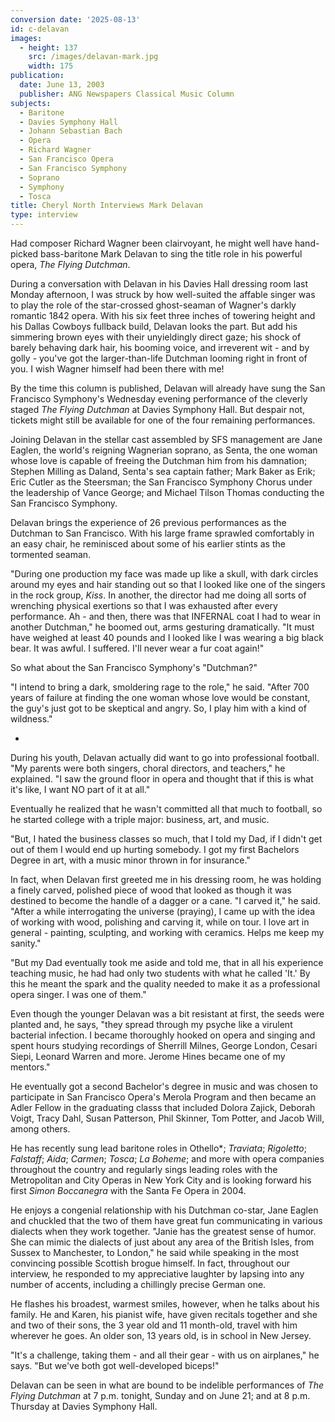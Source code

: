 ```yaml
---
conversion date: '2025-08-13'
id: c-delavan
images:
  - height: 137
    src: /images/delavan-mark.jpg
    width: 175
publication:
  date: June 13, 2003
  publisher: ANG Newspapers Classical Music Column
subjects:
  - Baritone
  - Davies Symphony Hall
  - Johann Sebastian Bach
  - Opera
  - Richard Wagner
  - San Francisco Opera
  - San Francisco Symphony
  - Soprano
  - Symphony
  - Tosca
title: Cheryl North Interviews Mark Delavan
type: interview
---
```




Had composer Richard Wagner been clairvoyant, he might well have hand-picked bass-baritone Mark Delavan to sing the title role in his powerful opera, *The Flying Dutchman*.

During a conversation with Delavan in his Davies Hall dressing room last Monday afternoon, I was struck by how well-suited the affable singer was to play the role of the star-crossed ghost-seaman of Wagner's darkly romantic 1842 opera. With his six feet three inches of towering height and his Dallas Cowboys fullback build, Delavan looks the part. But add his simmering brown eyes with their unyieldingly direct gaze; his shock of barely behaving dark hair, his booming voice, and irreverent wit - and by golly - you've got the larger-than-life Dutchman looming right in front of you. I wish Wagner himself had been there with me!

By the time this column is published, Delavan will already have sung the San Francisco Symphony's Wednesday evening performance of the cleverly staged *The Flying Dutchman* at Davies Symphony Hall. But despair not, tickets might still be available for one of the four remaining performances.

Joining Delavan in the stellar cast assembled by SFS management are Jane Eaglen, the world's reigning Wagnerian soprano, as Senta, the one woman whose love is capable of freeing the Dutchman him from his damnation; Stephen Milling as Daland, Senta's sea captain father; Mark Baker as Erik; Eric Cutler as the Steersman; the San Francisco Symphony Chorus under the leadership of Vance George; and Michael Tilson Thomas conducting the San Francisco Symphony.

Delavan brings the experience of 26 previous performances as the Dutchman to San Francisco. With his large frame sprawled comfortably in an easy chair, he reminisced about some of his earlier stints as the tormented seaman.

"During one production my face was made up like a skull, with dark circles around my eyes and hair standing out so that I looked like one of the singers in the rock group, *Kiss*. In another, the director had me doing all sorts of wrenching physical exertions so that I was exhausted after every performance. Ah - and then, there was that INFERNAL coat I had to wear in another Dutchman," he boomed out, arms gesturing dramatically. "It must have weighed at least 40 pounds and I looked like I was wearing a big black bear. It was awful. I suffered. I'll never wear a fur coat again!"

So what about the San Francisco Symphony's "Dutchman?"

"I intend to bring a dark, smoldering rage to the role," he said. "After 700 years of failure at finding the one woman whose love would be constant, the guy's just got to be skeptical and angry. So, I play him with a kind of wildness."

*

During his youth, Delavan actually did want to go into professional football. "My parents were both singers, choral directors, and teachers," he explained. "I saw the ground floor in opera and thought that if this is what it's like, I want NO part of it at all."

Eventually he realized that he wasn't committed all that much to football, so he started college with a triple major: business, art, and music.

"But, I hated the business classes so much, that I told my Dad, if I didn't get out of them I would end up hurting somebody. I got my first Bachelors Degree in art, with a music minor thrown in for insurance."

In fact, when Delavan first greeted me in his dressing room, he was holding a finely carved, polished piece of wood that looked as though it was destined to become the handle of a dagger or a cane. "I carved it," he said. "After a while interrogating the universe (praying), I came up with the idea of working with wood, polishing and carving it, while on tour. I love art in general - painting, sculpting, and working with ceramics. Helps me keep my sanity."

"But my Dad eventually took me aside and told me, that in all his experience teaching music, he had had only two students with what he called 'It.' By this he meant the spark and the quality needed to make it as a professional opera singer. I was one of them."

Even though the younger Delavan was a bit resistant at first, the seeds were planted and, he says, "they spread through my psyche like a virulent bacterial infection. I became thoroughly hooked on opera and singing and spent hours studying recordings of Sherrill Milnes, George London, Cesari Siepi, Leonard Warren and more. Jerome Hines became one of my mentors."

He eventually got a second Bachelor's degree in music and was chosen to participate in San Francisco Opera's Merola Program and then became an Adler Fellow in the graduating classs that included Dolora Zajick, Deborah Voigt, Tracy Dahl, Susan Patterson, Phil Skinner, Tom Potter, and Jacob Will, among others.

He has recently sung lead baritone roles in Othello*; *Traviata*; *Rigoletto*; *Falstaff*; *Aida*; *Carmen*; *Tosca*; *La Boheme*; and more with opera companies throughout the country and regularly sings leading roles with the Metropolitan and City Operas in New York City and is looking forward his first *Simon Boccanegra* with the Santa Fe Opera in 2004.

He enjoys a congenial relationship with his Dutchman co-star, Jane Eaglen and chuckled that the two of them have great fun communicating in various dialects when they work together. "Janie has the greatest sense of humor. She can mimic the dialects of just about any area of the British Isles, from Sussex to Manchester, to London," he said while speaking in the most convincing possible Scottish brogue himself. In fact, throughout our interview, he responded to my appreciative laughter by lapsing into any number of accents, including a chillingly precise German one.

He flashes his broadest, warmest smiles, however, when he talks about his family. He and Karen, his pianist wife, have given recitals together and she and two of their sons, the 3 year old and 11 month-old, travel with him wherever he goes. An older son, 13 years old, is in school in New Jersey.

"It's a challenge, taking them - and all their gear - with us on airplanes," he says. "But we've both got well-developed biceps!"

Delavan can be seen in what are bound to be indelible performances of *The Flying Dutchman* at 7 p.m. tonight, Sunday and on June 21; and at 8 p.m. Thursday at Davies Symphony Hall.


